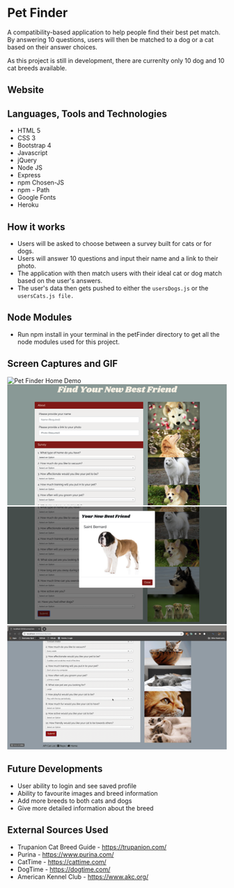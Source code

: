# Pet Finder

A compatibility-based application to help people find their best pet match. By answering 10 questions, users will then be matched to a dog or a cat based on their answer choices.

As this project is still in development, there are currenlty only 10 dog and 10 cat breeds available.

## Website

## Languages, Tools and Technologies

* HTML 5
* CSS 3
* Bootstrap 4
* Javascript
* jQuery
* Node JS
* Express
* npm Chosen-JS
* npm - Path
* Google Fonts
* Heroku

## How it works

* Users will be asked to choose between a survey built for cats or for dogs.
* Users will answer 10 questions and input their name and a link to their photo.
* The application with then match users with their ideal cat or dog match based on the user's answers.
* The user's data then gets pushed to either the `usersDogs.js` or the `usersCats.js file.`

## Node Modules

* Run npm install in your terminal in the petFinder directory to get all the node modules used for this project.

## Screen Captures and GIF

![Pet Finder Home Demo](staticHome.png)
![Pet Finder Survey Demo](staticSurvey.png)
![Pet Finder Results Demo](staticResults.png)
![Pet Finder Demo](petFinder.gif)

## Future Developments

* User ability to login and see saved profile
* Ability to favourite images and breed information
* Add more breeds to both cats and dogs
* Give more detailed information about the breed

## External Sources Used

* Trupanion Cat Breed Guide - https://trupanion.com/
* Purina - https://www.purina.com/
* CatTime - https://cattime.com/
* DogTime - https://dogtime.com/
* American Kennel Club - https://www.akc.org/
